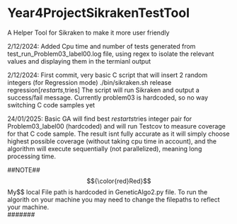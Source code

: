 # Year4ProjectSikrakenTestTool #
A Helper Tool for Sikraken to make it more user friendly

2/12/2024:
Added Cpu time and number of tests generated from test_run_Problem03_label00.log file, using regex to isolate the relevant values and displaying
them in the termianl output

2/12/2024:
First commit, very basic C script that will insert 2 random integers (for Regression mode) ./bin/sikraken.sh release regression[$restarts,$tries]
The script will run Sikraken and output a success/fail message.
Currently problem03 is hardcoded, so no way switching C code samples yet 

24/01/2025:
Basic GA will find best $restarts$tries integer pair for Problem03_label00 (hardcoded) and will run Testcov to measure coverage for that C code sample. The result isnt fully accurate as it will simply choose highest possible coverage (without taking cpu time in account), and the algorithm will execute sequentially (not parallelized), meaning long processing time.

##NOTE## <br>
$${\color{red}Red}$$My$$ local File path is hardcoded in GeneticAlgo2.py file. To run the algorith on your machine you may need to change the filepaths to reflect your machine.
<br>#######
